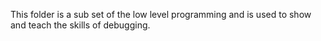 This folder is a sub set of the low level programming and
is used to show and teach the skills of debugging.
